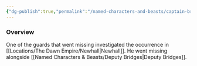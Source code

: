 ```yaml
---
{"dg-publish":true,"permalink":"/named-characters-and-beasts/captain-brookes/","tags":["NPC"],"updated":"2024-12-31T19:55:45.101+00:00"}
---
```



### Overview
One of the guards that went missing investigated the occurrence in [[Locations/The Dawn Empire/Newhall\|Newhall]]. He went missing alongside [[Named Characters & Beasts/Deputy Bridges\|Deputy Bridges]].